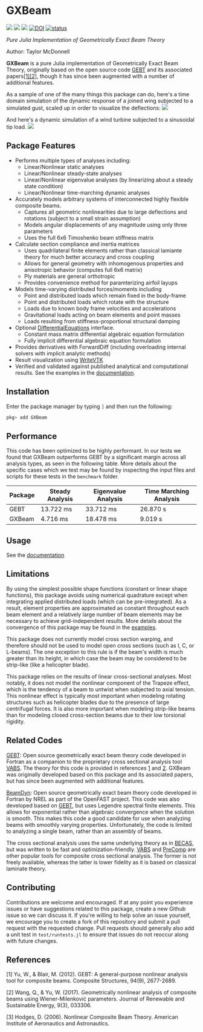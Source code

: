 # GXBeam

[![](https://img.shields.io/badge/docs-stable-blue.svg)](https://flow.byu.edu/GXBeam.jl/stable)
[![](https://img.shields.io/badge/docs-dev-blue.svg)](https://flow.byu.edu/GXBeam.jl/dev)
![](https://github.com/byuflowlab/GXBeam.jl/workflows/Run%20tests/badge.svg)
[![DOI](https://zenodo.org/badge/274440380.svg)](https://zenodo.org/badge/latestdoi/274440380)
[![status](https://joss.theoj.org/papers/13cb0c41e9834510c6acf732bdfa8c05/status.svg)](https://joss.theoj.org/papers/13cb0c41e9834510c6acf732bdfa8c05)

*Pure Julia Implementation of Geometrically Exact Beam Theory*

Author: Taylor McDonnell

**GXBeam** is a pure Julia implementation of Geometrically Exact Beam Theory, originally based on the open source code [GEBT](https://cdmhub.org/resources/367) and its associated papers[[1]](#1)[[2]](#2), though it has since been augmented with a number of additional features.

As a sample of one of the many things this package can do, here's a time domain simulation of the dynamic response of a joined wing subjected to a simulated gust, scaled up in order to visualize the deflections:
![](docs/src/assets/dynamic-joined-wing-simulation.gif)

And here's a dynamic simulation of a wind turbine subjected to a sinusoidal tip load.
![](docs/src/assets/wind-turbine-blade-simulation.gif)

## Package Features
 - Performs multiple types of analyses including:
    - Linear/Nonlinear static analyses
    - Linear/Nonlinear steady-state analyses
    - Linear/Nonlinear eigenvalue analyses (by linearizing about a steady state condition)
    - Linear/Nonlinear time-marching dynamic analyses
 - Accurately models arbitrary systems of interconnected highly flexible composite beams.
    - Captures all geometric nonlinearities due to large deflections and rotations (subject to a small strain assumption)
    - Models angular displacements of any magnitude using only three parameters
    - Uses the full 6x6 Timoshenko beam stiffness matrix
 - Calculate section compliance and inertia matrices 
    - Uses quadrilateral finite elements rather than classical lamiante theory for much better accuracy and cross coupling
    - Allows for general geometry with inhomogenous properties and anisotropic behavior (computes full 6x6 matrix)
    - Ply materials are general orthotropic
    - Provides convenience method for paramterizing airfoil layups
 - Models time-varying distributed forces/moments including
    - Point and distributed loads which remain fixed in the body-frame
    - Point and distributed loads which rotate with the structure
    - Loads due to known body frame velocities and accelerations
    - Gravitational loads acting on beam elements and point masses
    - Loads resulting from stiffness-proportional structural damping
 - Optional [DifferentialEquations](https://github.com/SciML/DifferentialEquations.jl) interface.
    - Constant mass matrix differential algebraic equation formulation
    - Fully implicit differential algebraic equation formulation
 - Provides derivatives with ForwardDiff (including overloading internal solvers with implicit analytic methods)
 - Result visualization using [WriteVTK](https://github.com/jipolanco/WriteVTK.jl)
 - Verified and validated against published analytical and computational results.  See the examples in the [documentation](https://flow.byu.edu/GXBeam.jl/dev/).

## Installation

Enter the package manager by typing `]` and then run the following:

```julia
pkg> add GXBeam
```

## Performance

This code has been optimized to be highly performant.  In our tests we found that GXBeam outperforms GEBT by a significant margin across all analysis types, as seen in the following table.  More details about the specific cases which we test may be found by inspecting the input files and scripts for these tests in the `benchmark` folder.

| Package | Steady Analysis | Eigenvalue Analysis | Time Marching Analysis |
|---- | ----| --- | --- |
| GEBT | 13.722 ms | 33.712 ms | 26.870 s |
| GXBeam | 4.716 ms | 18.478 ms | 9.019 s |

## Usage

See the [documentation](https://flow.byu.edu/GXBeam.jl/dev)

## Limitations

By using the simplest possible shape functions (constant or linear shape functions), this package avoids using numerical quadrature except when integrating applied distributed loads (which can be pre-integrated).  As a result, element properties are approximated as constant throughout each beam element and a relatively large number of beam elements may be necessary to achieve grid-independent results.  More details about the convergence of this package may be found in the [examples](https://flow.byu.edu/GXBeam.jl/dev/examples/tipmoment).

This package does not currently model cross section warping, and therefore should not be used to model open cross sections (such as I, C, or L-beams).  The one exception to this rule is if the beam's width is much greater than its height, in which case the beam may be considered to be strip-like (like a helicopter blade).  

This package relies on the results of linear cross-sectional analyses.  Most notably, it does not model the nonlinear component of the Trapeze effect, which is the tendency of a beam to untwist when subjected to axial tension.  This nonlinear effect is typically most important when modeling rotating structures such as helicopter blades due to the presence of large centrifugal forces.  It is also more important when modeling strip-like beams than for modeling closed cross-section beams due to their low torsional rigidity.

## Related Codes

[GEBT](https://cdmhub.org/resources/367): Open source geometrically exact beam theory code developed in Fortran as a companion to the proprietary cross sectional analysis tool [VABS](https://analyswift.com/vabs-cross-sectional-analysis-tool-for-composite-beams/).  The theory for this code is provided in references [1](#1) and [2](#2).  GXBeam was originally developed based on this package and its associated papers, but has since been augmented with additional features.

[BeamDyn](https://www.nrel.gov/wind/nwtc/beamdyn.html): Open source geometrically exact beam theory code developed in Fortran by NREL as part of the OpenFAST project.  This code was also developed based on [GEBT](https://cdmhub.org/resources/367), but uses Legendre spectral finite elements.  This allows for exponential rather than algebraic convergence when the solution is smooth.  This makes this code a good candidate for use when analyzing beams with smoothly varying properties.  Unfortunately, the code is limited to analyzing a single beam, rather than an assembly of beams.

The cross sectional analysis uses the same underlying theory as in [BECAS](https://becas.dtu.dk), but was written to be fast and optimization-friendly.  [VABS](https://analyswift.com/vabs-cross-sectional-analysis-tool-for-composite-beams/) and [PreComp](https://www.nrel.gov/wind/nwtc/precomp.html) are other popular tools for composite cross sectional analysis.  The former is not freely available, whereas the latter is lower fidelity as it is based on classical laminate theory.

## Contributing

Contributions are welcome and encouraged.  If at any point you experience issues or have suggestions related to this package, create a new Github issue so we can discuss it.  If you're willing to help solve an issue yourself, we encourage you to create a fork of this repository and submit a pull request with the requested change.  Pull requests should generally also add a unit test in `test/runtests.jl` to ensure that issues do not reoccur along with future changes.

## References
<a id="1">[1]</a>
Yu, W., & Blair, M. (2012).
GEBT: A general-purpose nonlinear analysis tool for composite beams.
Composite Structures, 94(9), 2677-2689.

<a id="2">[2]</a>
Wang, Q., & Yu, W. (2017).
Geometrically nonlinear analysis of composite beams using Wiener-Milenković parameters.
Journal of Renewable and Sustainable Energy, 9(3), 033306.

<a id="3">[3]</a> 
Hodges, D. (2006).
Nonlinear Composite Beam Theory.
American Institute of Aeronautics and Astronautics.
